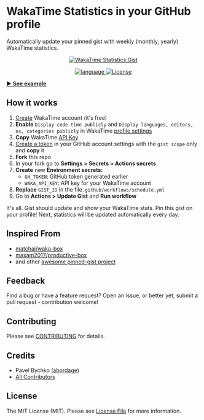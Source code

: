 # WakaTime Statistics in your GitHub profile

Automatically update your pinned gist with weekly (monthly, yearly) WakaTime statistics.

<p style="text-align: center;" align="center">
<a href="https://github.com/abordage" title="WakaTime Statistics Gist">
    <img alt="WakaTime Statistics Gist" 
   src="https://github.com/abordage/wakatime-box/blob/master/docs/images/example-830-rounded.png">
</a>
</p>


<p style="text-align: center;" align="center">

<a href="https://github.com/abordage" title="language">
    <img alt="language" src="https://img.shields.io/badge/language-typescript-blue">
</a>

<a href="https://github.com/abordage/wakatime-box/blob/master/LICENSE.md" title="License">
    <img alt="License" src="https://img.shields.io/github/license/abordage/wakatime-box">
</a>

</p>


[▶ **See example**](https://github.com/abordage)

## How it works

1. [Create](https://wakatime.com/signup) WakaTime account (it's free)
2. **Enable** `Display code time publicly` and `Display languages, editors, os, categories publicly` in
   WakaTime [profile settings](https://wakatime.com/settings/profile)
3. **Copy** WakaTime [API Key](https://wakatime.com/settings/api-key)
4. [Create a token](https://github.com/settings/tokens/new) in your GitHub account settings with the `gist scope` only and **copy**
   it
5. **Fork** this repo
6. In your fork go to **Settings > Secrets > Actions secrets**
7. **Create** new **Environment secrets:**
    - `GH_TOKEN`: GitHub token generated earlier
    - `WAKA_API_KEY`: API key for your WakaTime account
8. **Replace** `GIST_ID` in the file`.github/workflows/schedule.yml`
9. Go to **Actions > Update Gist** and **Run workflow**

It's all. Gist should update and show your WakaTime stats. Pin this gist on your profile!
Next, statistics will be updated automatically every day.

## Inspired From

- [matchai/waka-box](https://github.com/matchai/waka-box)
- [maxam2017/productive-box](https://github.com/maxam2017/productive-box)
- and other [awesome pinned-gist project](https://github.com/matchai/awesome-pinned-gists)

## Feedback

Find a bug or have a feature request? Open an issue, or better yet, submit a pull request - contribution welcome!

## Contributing

Please see [CONTRIBUTING](https://github.com/abordage/.github/blob/master/CONTRIBUTING.md) for details.

## Credits

- Pavel Bychko ([abordage](https://github.com/abordage))
- [All Contributors](https://github.com/abordage/wakatime-box/graphs/contributors)

## License

The MIT License (MIT). Please see [License File](LICENSE.md) for more information.
